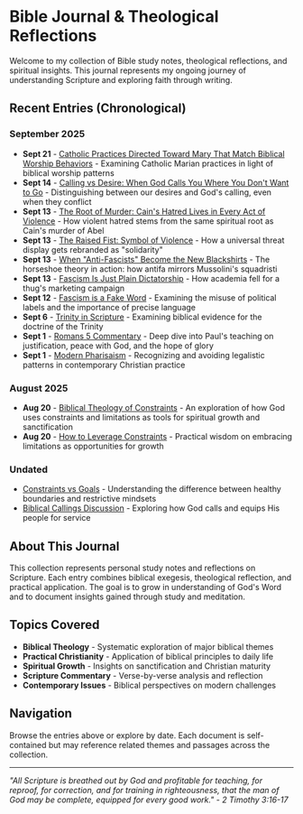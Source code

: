 # Bible Journal & Theological Reflections

Welcome to my collection of Bible study notes, theological reflections, and spiritual insights. This journal represents my ongoing journey of understanding Scripture and exploring faith through writing.

## Recent Entries (Chronological)

### September 2025
- **Sept 21** - [Catholic Practices Directed Toward Mary That Match Biblical Worship Behaviors](2025-09-21-mary-worship.md) - Examining Catholic Marian practices in light of biblical worship patterns
- **Sept 14** - [Calling vs Desire: When God Calls You Where You Don't Want to Go](2025-09-14-calling_vs_desire_blog.md) - Distinguishing between our desires and God's calling, even when they conflict
- **Sept 13** - [The Root of Murder: Cain's Hatred Lives in Every Act of Violence](2025-09-13-cains-hatred-root-of-violence.md) - How violent hatred stems from the same spiritual root as Cain's murder of Abel
- **Sept 13** - [The Raised Fist: Symbol of Violence](2025-09-13-the-fist-symbol-of-violence.md) - How a universal threat display gets rebranded as "solidarity"
- **Sept 13** - [When "Anti-Fascists" Become the New Blackshirts](2025-09-13-antifascists-as-new-blackshirts.md) - The horseshoe theory in action: how antifa mirrors Mussolini's squadristi
- **Sept 13** - [Fascism Is Just Plain Dictatorship](2025-09-13-fascism-is-just-plain-ditatorship.md) - How academia fell for a thug's marketing campaign
- **Sept 12** - [Fascism is a Fake Word](2025-09-12-Fascism-is-a-fake-word.md) - Examining the misuse of political labels and the importance of precise language
- **Sept 6** - [Trinity in Scripture](2025-09-06-trinity_scriptures_blog.md) - Examining biblical evidence for the doctrine of the Trinity
- **Sept 1** - [Romans 5 Commentary](2025-09-01-romans5_commentary.md) - Deep dive into Paul's teaching on justification, peace with God, and the hope of glory
- **Sept 1** - [Modern Pharisaism](2025-09-01-modern_pharisaism_blog.md) - Recognizing and avoiding legalistic patterns in contemporary Christian practice

### August 2025
- **Aug 20** - [Biblical Theology of Constraints](2025-08-20-WED-biblical-theology-of-constraints.md) - An exploration of how God uses constraints and limitations as tools for spiritual growth and sanctification
- **Aug 20** - [How to Leverage Constraints](2025-08-20-WED-how-to-leverage-constraints.md) - Practical wisdom on embracing limitations as opportunities for growth

### Undated
- [Constraints vs Goals](constraints-vs-goals.md) - Understanding the difference between healthy boundaries and restrictive mindsets
- [Biblical Callings Discussion](biblical-callings-discussion.md) - Exploring how God calls and equips His people for service

## About This Journal

This collection represents personal study notes and reflections on Scripture. Each entry combines biblical exegesis, theological reflection, and practical application. The goal is to grow in understanding of God's Word and to document insights gained through study and meditation.

## Topics Covered

- **Biblical Theology** - Systematic exploration of major biblical themes
- **Practical Christianity** - Application of biblical principles to daily life
- **Spiritual Growth** - Insights on sanctification and Christian maturity
- **Scripture Commentary** - Verse-by-verse analysis and reflection
- **Contemporary Issues** - Biblical perspectives on modern challenges

## Navigation

Browse the entries above or explore by date. Each document is self-contained but may reference related themes and passages across the collection.

---

*"All Scripture is breathed out by God and profitable for teaching, for reproof, for correction, and for training in righteousness, that the man of God may be complete, equipped for every good work." - 2 Timothy 3:16-17*